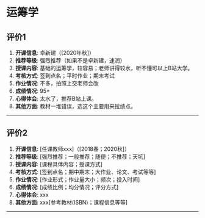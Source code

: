 # 运筹学

## 评价1

1. **开课信息**: 卓新建（[2020年秋]）
2. **推荐等级**: 强烈推荐（如果不是卓新建，速润）
3. **授课内容**: 基础的运筹学，较容易；老师讲得较水，听不懂可以上B站大学。
4. **考核方式**: 签到点名；平时作业；期末考试
5. **作业情况**: 不多，拍照上交老师会改
6. **成绩情况**: 95+
7. **心得体会**: 太水了，推荐B站上课。
8. **其他方面**: 教材一堆错误，选这个主要用来拉绩点。

---

## 评价2

1. **开课信息**: [任课教师xxx]（[2018春；2020秋]）
2. **推荐等级**: [强烈推荐；一般推荐；随便；不推荐；天坑]
3. **授课内容**: [课程具体内容；授课方式]
4. **考核方式**: [签到点名；期中期末；大作业、论文、考试等等]
5. **作业情况**: [作业形式；作业量大小；频次；投入时间]
6. **成绩情况**: [成绩比例；均分情况；评分方式]
7. **心得体会**: xxx
8. **其他方面**: xxx[参考教材(ISBN)；课程信息等等]

---